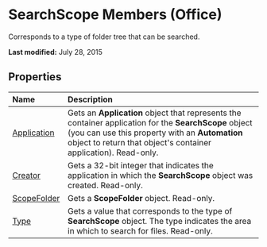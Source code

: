 
# SearchScope Members (Office)
Corresponds to a type of folder tree that can be searched.

 **Last modified:** July 28, 2015


## Properties



|**Name**|**Description**|
|:-----|:-----|
| [Application](a05fa069-e742-8c14-d10a-840469e6b535.md)|Gets an  **Application** object that represents the container application for the **SearchScope** object (you can use this property with an **Automation** object to return that object's container application). Read-only.|
| [Creator](99656cbc-57c0-ca7c-4048-3239db958355.md)|Gets a 32-bit integer that indicates the application in which the  **SearchScope** object was created. Read-only.|
| [ScopeFolder](9bb05a24-7d9c-e218-40b1-06c054baacab.md)|Gets a  **ScopeFolder** object. Read-only.|
| [Type](5e9c3334-5527-720a-5aba-af2091e6cd85.md)|Gets a value that corresponds to the type of  **SearchScope** object. The type indicates the area in which to search for files. Read-only.|
